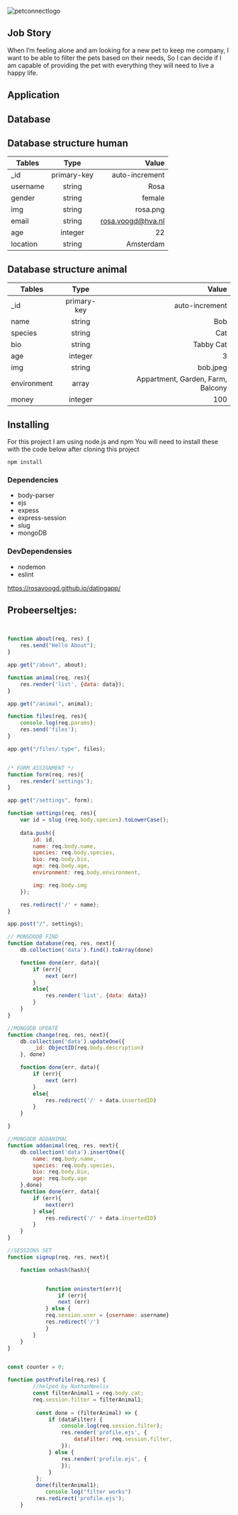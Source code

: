 ![petconnectlogo](https://user-images.githubusercontent.com/60507750/83246758-e19a9680-a1a2-11ea-9701-b8fb969637a3.png)


## Job Story 

When I’m feeling alone and am looking for a new pet to keep me company, I want to be able to filter the pets based on their needs, So I can decide if I am capable of providing the pet with everything they will need to live a happy life.

## Application

## Database 

## Database structure human

| Tables   | Type          | Value             |
| -------- |:-------------:| -----------------:|
| _id      | primary-key   | auto-increment    |
| username | string        | Rosa              |
| gender   | string        | female            |
| img      | string        | rosa.png          |
| email    | string        | rosa.voogd@hva.nl |
| age      | integer       | 22                |
| location | string        | Amsterdam         |

## Database structure animal

| Tables      | Type          | Value             |
| ----------- |:-------------:| -----------------:|
| _id         | primary-key   | auto-increment    |
| name        | string        | Bob               |
| species     | string        | Cat               |
| bio         | string        | Tabby Cat              |
| age         | integer       | 3                                 |
| img         | string        | bob.jpeg             |
| environment | array         | Appartment, Garden, Farm, Balcony |
| money       | integer       | 100        |


## Installing

For this project I am using node.js and npm 
You will need to install these with the code below after cloning this project 

```
npm install 
```

### Dependencies 

* body-parser
* ejs
* expess
* express-session
* slug
* mongoDB

### DevDependensies 

* nodemon 
* eslint





https://rosavoogd.github.io/datingapp/



## Probeerseltjes:

```js


function about(req, res) {
    res.send("Hello About");
}

app.get("/about", about);

function animal(req, res){
    res.render('list', {data: data});
}

app.get("/animal", animal);

function files(req, res){
    console.log(req.params);
    res.send('files');
}

app.get("/files/:type", files);


/* FORM ASSIGNMENT */
function form(req, res){
    res.render('settings');
}

app.get("/settings", form);

function settings(req, res){
    var id = slug (req.body.species).toLowerCase();
    
    data.push({
        id: id,
        name: req.body.name,
        species: req.body.species,
        bio: req.body.bio,
        age: req.body.age,
        environment: req.body.environment,

        img: req.body.img
    });

    res.redirect('/' + name);
}

app.post("/", settings);

// MONGDODB FIND
function database(req, res, next){
    db.collection('data').find().toArray(done)

    function done(err, data){
        if (err){
            next (err)
        }
        else{
            res.render('list', {data: data})
        }
    }
}

//MONGODB UPDATE
function change(req, res, next){
    db.collection('data').updateOne({
        _id: ObjectID(req.body.description)
    }, done)

    function done(err, data){
        if (err){
            next (err)
        }
        else{
            res.redirect('/' + data.insertedID)
        }
    }

}

//MONGODB ADDANIMAL
function addanimal(req, res, next){
    db.collection('data').insertOne({
        name: req.body.name,
        species: req.body.species,
        bio: req.body.bio,
        age: req.body.age
    },done)
    function done(err, data){
        if (err){
            next(err)
        } else{
            res.redirect('/' + data.insertedID)
        }
    }
}

//SESSIONS SET
function signup(req, res, next){

    function onhash(hash){


            function oninstert(err){
                if (err){
                next (err)
            } else {
            req.session.user = {username: username}
            res.redirect('/')
            }
        }
    }
}


const counter = 0;

function postProfile(req,res) {
        //helped by NathanNeelis 
        const filterAnimal1 = req.body.cat;
        req.session.filter = filterAnimal1;
       
         const done = (filterAnimal) => {
             if (dataFilter) {
                 console.log(req.session.filter);
                 res.render('profile.ejs', {
                     dataFilter: req.session.filter,
                 });
             } else {
                 res.render('profile.ejs', {   
                 });
             }
         };
         done(filterAnimal1);
            console.log("filter works")
         res.redirect('profile.ejs');
    }
```